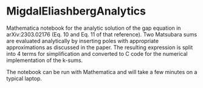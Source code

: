 # MigdalEliashbergAnalytics
Mathematica notebook for the analytic solution of the gap equation in arXiv:2303.02176 (Eq. 10 and Eq. 11 of that reference).
Two Matsubara sums are evaluated analytically by inserting poles with appropriate approximations as discussed in the paper.
The resulting expression is split into 4 terms for simplification and converted to C code for the numerical implementation of the k-sums.

The notebook can be run with Mathematica and will take a few minutes on a typical laptop.
